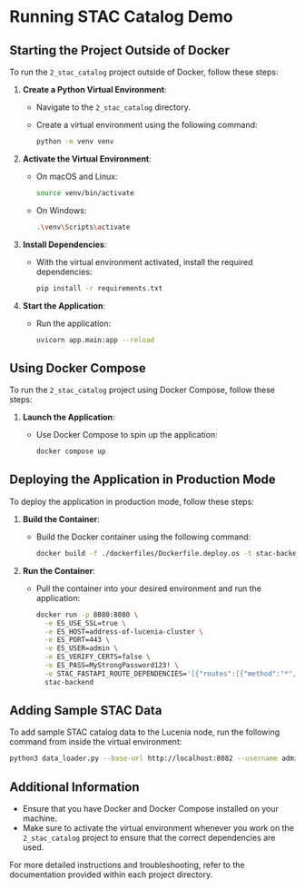 
# Running STAC Catalog Demo

## Starting the Project Outside of Docker

To run the `2_stac_catalog` project outside of Docker, follow these steps:

1. **Create a Python Virtual Environment**:
   - Navigate to the `2_stac_catalog` directory.
   - Create a virtual environment using the following command:

     ```sh
     python -m venv venv
     ```

2. **Activate the Virtual Environment**:
   - On macOS and Linux:

     ```sh
     source venv/bin/activate
     ```

   - On Windows:

     ```sh
     .\venv\Scripts\activate
     ```

3. **Install Dependencies**:
   - With the virtual environment activated, install the required dependencies:

     ```sh
     pip install -r requirements.txt
     ```

4. **Start the Application**:
   - Run the application:

     ```sh
     uvicorn app.main:app --reload
     ```

## Using Docker Compose

To run the `2_stac_catalog` project using Docker Compose, follow these steps:

1. **Launch the Application**:
   - Use Docker Compose to spin up the application:

     ```sh
     docker compose up
     ```

## Deploying the Application in Production Mode

To deploy the application in production mode, follow these steps:

1. **Build the Container**:
   - Build the Docker container using the following command:

     ```sh
     docker build -f ./dockerfiles/Dockerfile.deploy.os -t stac-backend .
     ```

2. **Run the Container**:
   - Pull the container into your desired environment and run the application:

     ```sh
     docker run -p 8080:8080 \
       -e ES_USE_SSL=true \
       -e ES_HOST=address-of-lucenia-cluster \
       -e ES_PORT=443 \
       -e ES_USER=admin \
       -e ES_VERIFY_CERTS=false \
       -e ES_PASS=MyStrongPassword123! \
       -e STAC_FASTAPI_ROUTE_DEPENDENCIES='[{"routes":[{"method":"*","path":"*"}],"dependencies":[{"method":"stac_fastapi.core.basic_auth.BasicAuth","kwargs":{"credentials":[{"username":"admin","password":"admin"}]}}]}]' \
       stac-backend
     ```

## Adding Sample STAC Data

To add sample STAC catalog data to the Lucenia node, run the following command from inside the virtual environment:

```sh
python3 data_loader.py --base-url http://localhost:8082 --username admin --password admin
```

## Additional Information

- Ensure that you have Docker and Docker Compose installed on your machine.
- Make sure to activate the virtual environment whenever you work on the `2_stac_catalog` project to ensure that the correct dependencies are used.

For more detailed instructions and troubleshooting, refer to the documentation provided within each project directory.
